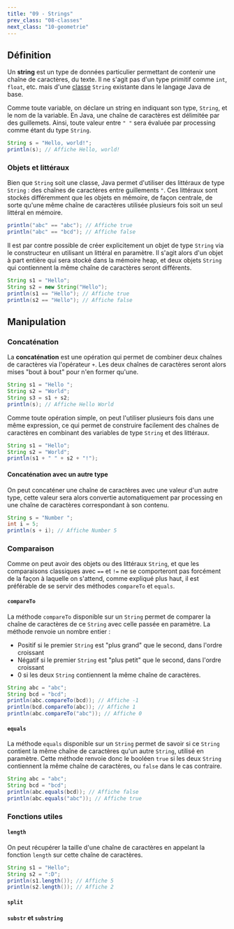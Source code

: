 ```yaml
---
title: "09 - Strings"
prev_class: "08-classes"
next_class: "10-geometrie"
---
```


## Définition
 Un **string** est un type de données particulier permettant de contenir une chaîne de caractères, du texte. Il ne s'agit pas d'un type primitif comme `int`, `float`, etc. mais d'une [classe](cours/08-classes.md) `String` existante dans le langage Java de base.

Comme toute variable, on déclare un string en indiquant son type, `String`, et le nom de la variable. En Java, une chaîne de caractères est délimitée par des guillemets. Ainsi, toute valeur entre `" "` sera évaluée par processing comme étant du type `String`.

```java
String s = "Hello, world!";
println(s); // Affiche Hello, world!
```

### Objets et littéraux

Bien que `String` soit une classe, Java permet d'utiliser des littéraux de type `String` : des chaînes de caractères entre guillements `"`. Ces littéraux sont stockés différemment que les objets en mémoire, de façon centrale, de sorte qu'une même chaîne de caractères utilisée plusieurs fois soit un seul littéral en mémoire.

```java
println("abc" == "abc"); // Affiche true
println("abc" == "bcd"); // Affiche false
```

Il est par contre possible de créer explicitement un objet de type `String` via le constructeur en utilisant un littéral en paramètre. Il s'agit alors d'un objet à part entière qui sera stocké dans la mémoire heap, et deux objets `String` qui contiennent la même chaîne de caractères seront différents.

```java
String s1 = "Hello";
String s2 = new String("Hello");
println(s1 == "Hello"); // Affiche true
println(s2 == "Hello"); // Affiche false
```


## Manipulation

### Concaténation

La **concaténation** est une opération qui permet de combiner deux chaînes de caractères via l'opérateur `+`. Les deux chaînes de caractères seront alors mises "bout à bout" pour n'en former qu'une.

```java
String s1 = "Hello ";
String s2 = "World";
String s3 = s1 + s2;
println(s); // Affiche Hello World
```

Comme toute opération simple, on peut l'utiliser plusieurs fois dans une même expression, ce qui permet de construire facilement des chaînes de caractères en combinant des variables de type `String`  et des littéraux.

```java
String s1 = "Hello";
String s2 = "World";
println(s1 + " " + s2 + "!");
```

#### Concaténation avec un autre type

On peut concaténer une chaîne de caractères avec une valeur d'un autre type, cette valeur sera alors convertie automatiquement par processing en une chaîne de caractères correspondant à son contenu.

```java
String s = "Number ";
int i = 5;
println(s + i); // Affiche Number 5
```


### Comparaison

Comme on peut avoir des objets ou des littéraux `String`, et que les comparaisons classiques avec `==` et `!=` ne se comporteront pas forcément de la façon à laquelle on s'attend, comme expliqué plus haut, il est préférable de se servir des méthodes `compareTo` et `equals`.

#### `compareTo`

La méthode `compareTo` disponible sur un `String` permet de comparer la chaîne de caractères de ce `String` avec celle passée en paramètre. La méthode renvoie un nombre entier :
- Positif si le premier `String` est "plus grand" que le second, dans l'ordre croissant
- Négatif si le premier `String` est "plus petit" que le second, dans l'ordre croissant
- 0 si les deux `String` contiennent la même chaîne de caractères.

```java
String abc = "abc";
String bcd = "bcd";
println(abc.compareTo(bcd)); // Affiche -1
println(bcd.compareTo(abc)); // Affiche 1
println(abc.compareTo("abc")); // Affiche 0
```

#### `equals`

La méthode `equals` disponible sur un `String` permet de savoir si ce `String` contient la même chaîne de caractères qu'un autre `String`, utilisé en paramètre. Cette méthode renvoie donc le booléen `true` si les deux `String` contiennent la même chaîne de caractères, ou `false` dans le cas contraire.

```java
String abc = "abc";
String bcd = "bcd";
println(abc.equals(bcd)); // Affiche false
println(abc.equals("abc")); // Affiche true
```

### Fonctions utiles

#### `length`

On peut récupérer la taille d'une chaîne de caractères en appelant la fonction `length` sur cette chaîne de caractères.

```java
String s1 = "Hello";
String s2 = ":D";
println(s1.length()); // Affiche 5
println(s2.length()); // Affiche 2
```

#### `split`



#### `substr` et `substring`


